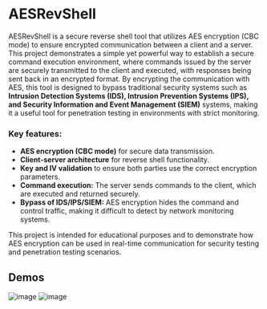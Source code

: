 # AESRevShell
AESRevShell is a secure reverse shell tool that utilizes AES encryption (CBC mode) to ensure encrypted communication between a client and a server. This project demonstrates a simple yet powerful way to establish a secure command execution environment, where commands issued by the server are securely transmitted to the client and executed, with responses being sent back in an encrypted format.
By encrypting the communication with AES, this tool is designed to bypass traditional security systems such as **Intrusion Detection Systems (IDS), Intrusion Prevention Systems (IPS), and Security Information and Event Management (SIEM)** systems, making it a useful tool for penetration testing in environments with strict monitoring.

### Key features:
- **AES encryption (CBC mode)** for secure data transmission.
- **Client-server architecture** for reverse shell functionality.
- **Key and IV validation** to ensure both parties use the correct encryption parameters.
- **Command execution:** The server sends commands to the client, which are executed and returned securely.
- **Bypass of IDS/IPS/SIEM:** AES encryption hides the command and control traffic, making it difficult to detect by network monitoring systems.

This project is intended for educational purposes and to demonstrate how AES encryption can be used in real-time communication for security testing and penetration testing scenarios.

## Demos
![image](https://github.com/user-attachments/assets/fa632162-df75-4409-9db0-ddffb113dbb4)
![image](https://github.com/user-attachments/assets/afabc598-1cd5-4205-89aa-f32b6a2a5361)

